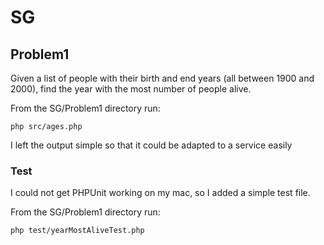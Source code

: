# SG
## Problem1
 Given a list of people with their birth and end years (all between 1900 and 2000), find the year with the most number of people alive.

From the SG/Problem1 directory run:
```
php src/ages.php
```
I left the output simple so that it could be adapted to a service easily

### Test

I could not get PHPUnit working on my mac, so I added a simple test file.

From the SG/Problem1 directory run:
```
php test/yearMostAliveTest.php
```
